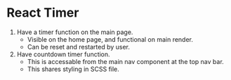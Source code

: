 # React Timer

1. Have a timer function on the main page.
    * Visible on the home page, and functional on main render.
    * Can be reset and restarted by user.
2. Have countdown timer function.
    * This is accessable from the main nav component at the top nav bar.
    * This shares styling in SCSS file.
